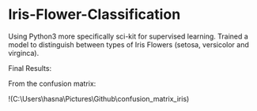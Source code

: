 # Iris-Flower-Classification
Using Python3 more specifically sci-kit for supervised learning. Trained a model to distinguish between types of Iris Flowers (setosa, versicolor and virginca). 

Final Results:
 
From the confusion matrix:

!(C:\Users\hasna\Pictures\Github\confusion_matrix_iris)

